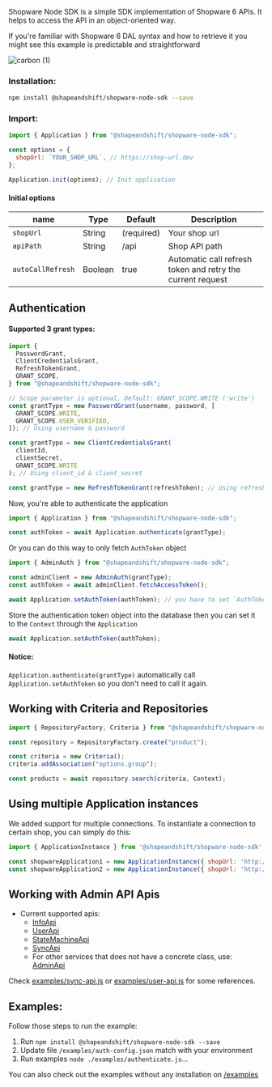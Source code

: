 Shopware Node SDK is a simple SDK implementation of Shopware 6 APIs. It helps to access the API in an object-oriented way.

If you're familiar with Shopware 6 DAL syntax and how to retrieve it you might see this example is predictable and straightforward

![carbon (1)](https://user-images.githubusercontent.com/8193345/155105894-c6a59442-79a2-42cb-a3be-09ba122073fd.png)

### Installation:

```sh
npm install @shapeandshift/shopware-node-sdk --save
```

### Import:

```js
import { Application } from "@shapeandshift/shopware-node-sdk";

const options = {
  shopUrl: `YOUR_SHOP_URL`, // https://shop-url.dev
};

Application.init(options); // Init application
```

#### Initial options

| name              | Type    | Default    | Description                                                |
|-------------------|---------|------------|------------------------------------------------------------|
| `shopUrl`         | String  | (required) | Your shop url                                              |
| `apiPath`         | String  | /api       | Shop API path                                              |
| `autoCallRefresh` | Boolean | true       | Automatic call refresh token and retry the current request |

## Authentication

#### Supported 3 grant types:

```js
import {
  PasswordGrant,
  ClientCredentialsGrant,
  RefreshTokenGrant,
  GRANT_SCOPE,
} from "@shapeandshift/shopware-node-sdk";

// Scope parameter is optional, Default: GRANT_SCOPE.WRITE ('write')
const grantType = new PasswordGrant(username, password, [
  GRANT_SCOPE.WRITE,
  GRANT_SCOPE.USER_VERIFIED,
]); // Using username & password

const grantType = new ClientCredentialsGrant(
  clientId,
  clientSecret,
  GRANT_SCOPE.WRITE
); // Using client_id & client_secret

const grantType = new RefreshTokenGrant(refreshToken); // Using refresh_token
```

Now, you're able to authenticate the application

```js
import { Application } from "@shapeandshift/shopware-node-sdk";

const authToken = await Application.authenticate(grantType);
```

Or you can do this way to only fetch `AuthToken` object

```js
import { AdminAuth } from "@shapeandshift/shopware-node-sdk";

const adminClient = new AdminAuth(grantType);
const authToken = await adminClient.fetchAccessToken();

await Application.setAuthToken(authToken); // you have to set `AuthToken` object to `Application`
```

Store the authentication token object into the database then you can set it to the `Context` through the `Application`

```js
await Application.setAuthToken(authToken);
```

#### Notice: 

`Application.authenticate(grantType)` automatically call `Application.setAuthToken` so you don't need to call it again.

## Working with Criteria and Repositories

```js
import { RepositoryFactory, Criteria } from "@shapeandshift/shopware-node-sdk";

const repository = RepositoryFactory.create("product");

const criteria = new Criteria();
criteria.addAssociation("options.group");

const products = await repository.search(criteria, Context);
```

## Using multiple Application instances
We added support for multiple connections. To instantiate a connection to certain shop, you can simply do this:
```js
import { ApplicationInstance } from '@shapeandshift/shopware-node-sdk';

const shopwareApplication1 = new ApplicationInstance({ shopUrl: 'http://merchant1.test' });
const shopwareApplication2 = new ApplicationInstance({ shopUrl: 'http://merchant2.test' });
```

## Working with Admin API Apis
- Current supported apis:
    - [InfoApi](/src/api/info.api.ts)
    - [UserApi](/src/api/user.api.ts)
    - [StateMachineApi](/src/api/state-machine.api.ts)
    - [SyncApi](/src/api/sync.api.ts)
    - For other services that does not have a concrete class, use: [AdminApi](/src/api/admin.api.ts)

Check [examples/sync-api.js](/examples/sync-api.js) or [examples/user-api.js](/examples/user-api.js) for some references.

## Examples:

Follow those steps to run the example:

1. Run `npm install @shapeandshift/shopware-node-sdk --save`
2. Update file `/examples/auth-config.json` match with your environment
3. Run examples `node ./examples/authenticate.js`...

You can also check out the examples without any installation on [/examples](./examples)
